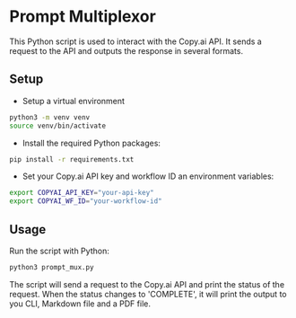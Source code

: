 # Prompt Multiplexor

This Python script is used to interact with the Copy.ai API. It sends a request to the API and outputs the response in several formats.

## Setup

- Setup a virtual environment

```bash
python3 -m venv venv
source venv/bin/activate
```

- Install the required Python packages:

```bash
pip install -r requirements.txt
```

- Set your Copy.ai API key and workflow ID an environment variables:

```bash
export COPYAI_API_KEY="your-api-key"
export COPYAI_WF_ID="your-workflow-id"
```

## Usage

Run the script with Python:

```bash
python3 prompt_mux.py
```

The script will send a request to the Copy.ai API and print the status of the request. When the status changes to 'COMPLETE', it will print the output to you CLI, Markdown file and a PDF file.

